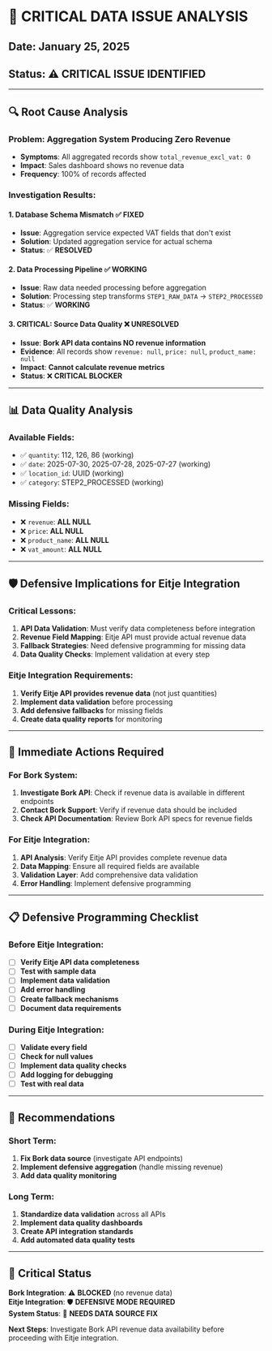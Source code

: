 # 🚨 CRITICAL DATA ISSUE ANALYSIS

## **Date**: January 25, 2025  
## **Status**: ⚠️ **CRITICAL ISSUE IDENTIFIED**

---

## 🔍 **Root Cause Analysis**

### **Problem**: Aggregation System Producing Zero Revenue
- **Symptoms**: All aggregated records show `total_revenue_excl_vat: 0`
- **Impact**: Sales dashboard shows no revenue data
- **Frequency**: 100% of records affected

### **Investigation Results**:

#### **1. Database Schema Mismatch** ✅ FIXED
- **Issue**: Aggregation service expected VAT fields that don't exist
- **Solution**: Updated aggregation service for actual schema
- **Status**: ✅ **RESOLVED**

#### **2. Data Processing Pipeline** ✅ WORKING
- **Issue**: Raw data needed processing before aggregation
- **Solution**: Processing step transforms `STEP1_RAW_DATA` → `STEP2_PROCESSED`
- **Status**: ✅ **WORKING**

#### **3. CRITICAL: Source Data Quality** ❌ **UNRESOLVED**
- **Issue**: **Bork API data contains NO revenue information**
- **Evidence**: All records show `revenue: null`, `price: null`, `product_name: null`
- **Impact**: **Cannot calculate revenue metrics**
- **Status**: ❌ **CRITICAL BLOCKER**

---

## 📊 **Data Quality Analysis**

### **Available Fields**:
- ✅ `quantity`: 112, 126, 86 (working)
- ✅ `date`: 2025-07-30, 2025-07-28, 2025-07-27 (working)
- ✅ `location_id`: UUID (working)
- ✅ `category`: STEP2_PROCESSED (working)

### **Missing Fields**:
- ❌ `revenue`: **ALL NULL**
- ❌ `price`: **ALL NULL**
- ❌ `product_name`: **ALL NULL**
- ❌ `vat_amount`: **ALL NULL**

---

## 🛡️ **Defensive Implications for Eitje Integration**

### **Critical Lessons**:
1. **API Data Validation**: Must verify data completeness before integration
2. **Revenue Field Mapping**: Eitje API must provide actual revenue data
3. **Fallback Strategies**: Need defensive programming for missing data
4. **Data Quality Checks**: Implement validation at every step

### **Eitje Integration Requirements**:
1. **Verify Eitje API provides revenue data** (not just quantities)
2. **Implement data validation** before processing
3. **Add defensive fallbacks** for missing fields
4. **Create data quality reports** for monitoring

---

## 🔧 **Immediate Actions Required**

### **For Bork System**:
1. **Investigate Bork API**: Check if revenue data is available in different endpoints
2. **Contact Bork Support**: Verify if revenue data should be included
3. **Check API Documentation**: Review Bork API specs for revenue fields

### **For Eitje Integration**:
1. **API Analysis**: Verify Eitje API provides complete revenue data
2. **Data Mapping**: Ensure all required fields are available
3. **Validation Layer**: Add comprehensive data validation
4. **Error Handling**: Implement defensive programming

---

## 📋 **Defensive Programming Checklist**

### **Before Eitje Integration**:
- [ ] **Verify Eitje API data completeness**
- [ ] **Test with sample data**
- [ ] **Implement data validation**
- [ ] **Add error handling**
- [ ] **Create fallback mechanisms**
- [ ] **Document data requirements**

### **During Eitje Integration**:
- [ ] **Validate every field**
- [ ] **Check for null values**
- [ ] **Implement data quality checks**
- [ ] **Add logging for debugging**
- [ ] **Test with real data**

---

## 🎯 **Recommendations**

### **Short Term**:
1. **Fix Bork data source** (investigate API endpoints)
2. **Implement defensive aggregation** (handle missing revenue)
3. **Add data quality monitoring**

### **Long Term**:
1. **Standardize data validation** across all APIs
2. **Implement data quality dashboards**
3. **Create API integration standards**
4. **Add automated data quality tests**

---

## 🚨 **Critical Status**

**Bork Integration**: ⚠️ **BLOCKED** (no revenue data)  
**Eitje Integration**: 🛡️ **DEFENSIVE MODE REQUIRED**  
**System Status**: 🔧 **NEEDS DATA SOURCE FIX**

**Next Steps**: Investigate Bork API revenue data availability before proceeding with Eitje integration.
